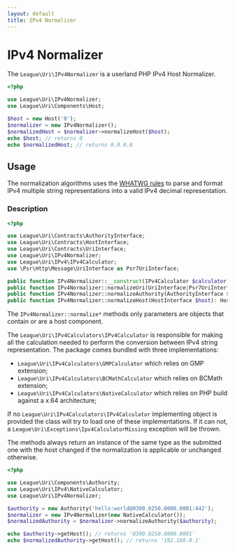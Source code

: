 ```yaml
---
layout: default
title: IPv4 Normalizer
---
```


IPv4 Normalizer
=======

The `League\Uri\IPv4Normalizer` is a userland PHP IPv4 Host Normalizer.

```php
<?php

use League\Uri\IPv4Normalizer;
use League\Uri\Components\Host;

$host = new Host('0');
$normalizer = new IPv4Normalizer();
$normalizedHost = $normalizer->normalizeHost($host);
echo $host; // returns 0
echo $normalizedHost; // returns 0.0.0.0
```

Usage
--------

<p class="message-notice">The normalization algorithms uses the <a href="https://url.spec.whatwg.org/#concept-ipv4-parser">WHATWG rules</a> to parse and format IPv4 multiple string representations into a valid IPv4 decimal representation.</p>

### Description

```php
<?php

use League\Uri\Contracts\AuthorityInterface;
use League\Uri\Contracts\HostInterface;
use League\Uri\Contracts\UriInterface;
use League\Uri\IPv4Normalizer;
use League\Uri\IPv4\IPv4Calculator;
use \Psr\Http\Message\UriInterface as Psr7UriInterface;

public function IPv4Normalizer::__construct(IPv4Calculator $calculator = null);
public function IPv4Normalizer::normalizeUri(UriInterface|Psr7UriInterface $uri): UriInterface|Psr7UriInterface ;
public function IPv4Normalizer::normalizeAuthority(AuthorityInterface $host): AuthorityInterface;
public function IPv4Normalizer::normalizeHost(HostInterface $host): HostInterface;
```

The `IPv4Normalizer::normalize*` methods only parameters are objects that contain or are a host component.

The `League\Uri\IPv4Calculators\IPv4Calculator` is responsible for making all the calculation needed to perform the conversion between IPv4 string representation.
The package comes bundled with three implementations:

- `League\Uri\IPv4Calculators\GMPCalculator` which relies on GMP extension;
- `League\Uri\IPv4Calculators\BCMathCalculator` which relies on BCMath extension;
- `League\Uri\IPv4Calculators\NativeCalculator` which relies on PHP build against a x.64 architecture;

If no `League\Uri\IPv4Calculators\IPv4Calculator` implementing object is provided the class will try to load one of these implementations.
If it can not, a `League\Uri\Exceptions\Ipv4CalculatorMissing` exception will be thrown.

The methods always return an instance of the same type as the submitted one with the host changed if the normalization is applicable or unchanged otherwise.

```php
<?php

use League\Uri\Components\Authority;
use League\Uri\IPv4\NativeCalculator;
use League\Uri\IPv4Normalizer;

$authority = new Authority('hello:world@0300.0250.0000.0001:442');
$normalizer = new IPv4Normalizer(new NativeCalculator());
$normalizedAuthority = $normalizer->normalizeAuthority($authority);

echo $authority->getHost(); // returns '0300.0250.0000.0001'
echo $normalizedAuthority->getHost(); // returns '192.168.0.1'
```
